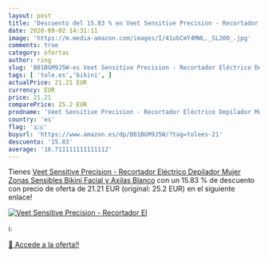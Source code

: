 ```yaml
---
layout: post
title: 'Descuento del 15.83 % en Veet Sensitive Precision - Recortador El'
date: 2020-09-02 14:31:11
image: 'https://m.media-amazon.com/images/I/41ubCmY4MWL._SL200_.jpg'
comments: true
category: ofertas
author: ring
slug: 'B01BGM9J5W-es Veet Sensitive Precision - Recortador Eléctrico Depilador...'
tags: [ 'tole.es','bikini', ]
actualPrice: 21.21 EUR
currency: EUR
price: 21.21
comparePrice: 25.2 EUR
prodname: 'Veet Sensitive Precision - Recortador Eléctrico Depilador Mujer Zonas Sensibles  Bikini  Facial y Axilas  Blanco'
country: 'es'
flag: '🇪🇸'
buyurl: 'https://www.amazon.es/dp/B01BGM9J5W/?tag=tolees-21'
descuento: '15.83'
average: '16.711111111111112'
---
```


Tienes [Veet Sensitive Precision - Recortador Eléctrico Depilador Mujer Zonas Sensibles  Bikini  Facial y Axilas  Blanco](https://www.amazon.es/dp/B01BGM9J5W/?tag=tolees-21) con un 15.83 % de descuento con precio de oferta de 21.21 EUR (original: 25.2 EUR) en el siguiente enlace!

[![Veet Sensitive Precision - Recortador El](https://m.media-amazon.com/images/I/41ubCmY4MWL._SL200_.jpg)](https://www.amazon.es/dp/B01BGM9J5W/?tag=tolees-21)

ℹ️:


[🛒 Accede a la oferta!!](https://www.amazon.es/dp/B01BGM9J5W/?tag=tolees-21)
